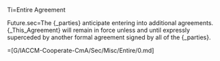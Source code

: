 Ti=Entire Agreement

Future.sec=The {_parties} anticipate entering into additional agreements.  {_This_Agreement} will remain in force unless and until expressly superceded by another formal agreement signed by all of the {_parties}.

=[G/IACCM-Cooperate-CmA/Sec/Misc/Entire/0.md]
